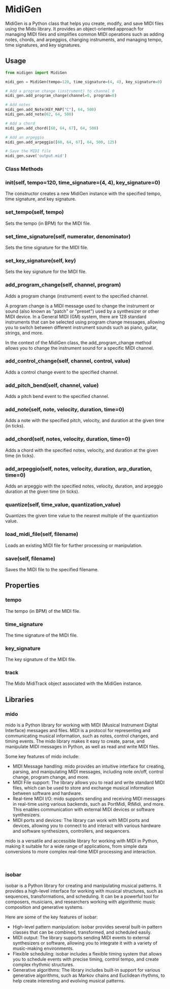 # MidiGen

MidiGen is a Python class that helps you create, modify, and save MIDI files using the Mido library. It provides an object-oriented approach for managing MIDI files and simplifies common MIDI operations such as adding notes, chords, and arpeggios, changing instruments, and managing tempo, time signatures, and key signatures.

## Usage

```python
from midigen import MidiGen

midi_gen = MidiGen(tempo=120, time_signature=(4, 4), key_signature=0)

# Add a program change (instrument) to channel 0
midi_gen.add_program_change(channel=0, program=0)

# Add notes
midi_gen.add_Note(KEY_MAP["C"], 64, 500)
midi_gen.add_note(62, 64, 500)

# Add a chord
midi_gen.add_chord([60, 64, 67], 64, 500)

# Add an arpeggio
midi_gen.add_arpeggio([60, 64, 67], 64, 500, 125)

# Save the MIDI file
midi_gen.save('output.mid')
```

### Class Methods

### __init__(self, tempo=120, time_signature=(4, 4), key_signature=0)

The constructor creates a new MidiGen instance with the specified tempo, time signature, and key signature.

### set_tempo(self, tempo)

Sets the tempo (in BPM) for the MIDI file.

### set_time_signature(self, numerator, denominator)

Sets the time signature for the MIDI file.

### set_key_signature(self, key)

Sets the key signature for the MIDI file.

### add_program_change(self, channel, program)

Adds a program change (instrument) event to the specified channel.

A program change is a MIDI message used to change the instrument or sound (also known as "patch" or "preset") used by a synthesizer or other MIDI device. In a General MIDI (GM) system, there are 128 standard instruments that can be selected using program change messages, allowing you to switch between different instrument sounds such as piano, guitar, strings, and more.

In the context of the MidiGen class, the add_program_change method allows you to change the instrument sound for a specific MIDI channel.

### add_control_change(self, channel, control, value)

Adds a control change event to the specified channel.

### add_pitch_bend(self, channel, value)

Adds a pitch bend event to the specified channel.

### add_note(self, note, velocity, duration, time=0)

Adds a note with the specified pitch, velocity, and duration at the given time (in ticks).

### add_chord(self, notes, velocity, duration, time=0)

Adds a chord with the specified notes, velocity, and duration at the given time (in ticks).

### add_arpeggio(self, notes, velocity, duration, arp_duration, time=0)

Adds an arpeggio with the specified notes, velocity, duration, and arpeggio duration at the given time (in ticks).

### quantize(self, time_value, quantization_value)

Quantizes the given time value to the nearest multiple of the quantization value.

### load_midi_file(self, filename)

Loads an existing MIDI file for further processing or manipulation.

### save(self, filename)

Saves the MIDI file to the specified filename.

## Properties

### tempo

The tempo (in BPM) of the MIDI file.

### time_signature

The time signature of the MIDI file.

### key_signature

The key signature of the MIDI file.

### track

The Mido MidiTrack object associated with the MidiGen instance.


## Libraries


### mido
mido is a Python library for working with MIDI (Musical Instrument Digital Interface) messages and files. MIDI is a protocol for representing and communicating musical information, such as notes, control changes, and timing events. The mido library makes it easy to create, parse, and manipulate MIDI messages in Python, as well as read and write MIDI files.

Some key features of mido include:

- MIDI Message handling: mido provides an intuitive interface for creating, parsing, and manipulating MIDI messages, including note on/off, control change, program change, and more.
- MIDI File support: The library allows you to read and write standard MIDI files, which can be used to store and exchange musical information between software and hardware.
- Real-time MIDI I/O: mido supports sending and receiving MIDI messages in real-time using various backends, such as PortMidi, RtMidi, and more. This enables communication with external MIDI devices or software synthesizers.
- MIDI ports and devices: The library can work with MIDI ports and devices, allowing you to connect to and interact with various hardware and software synthesizers, controllers, and sequencers.

mido is a versatile and accessible library for working with MIDI in Python, making it suitable for a wide range of applications, from simple data conversions to more complex real-time MIDI processing and interaction.

<br/>

### isobar
isobar is a Python library for creating and manipulating musical patterns. It provides a high-level interface for working with musical structures, such as sequences, transformations, and scheduling. It can be a powerful tool for composers, musicians, and researchers working with algorithmic music composition and generative systems.

Here are some of the key features of isobar:

- High-level pattern manipulation: isobar provides several built-in pattern classes that can be combined, transformed, and scheduled easily.
- MIDI output: The library supports sending MIDI events to external synthesizers or software, allowing you to integrate it with a variety of music-making environments.
- Flexible scheduling: isobar includes a flexible timing system that allows you to schedule events with precise timing, control tempo, and create complex rhythmic structures.
- Generative algorithms: The library includes built-in support for various generative algorithms, such as Markov chains and Euclidean rhythms, to help create interesting and evolving musical patterns.
